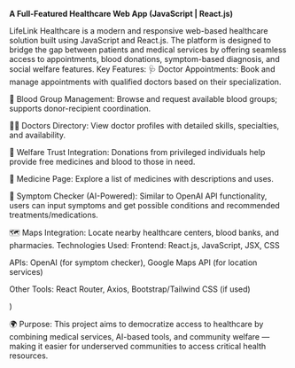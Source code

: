 **A Full-Featured Healthcare Web App (JavaScript | React.js)**


LifeLink Healthcare is a modern and responsive web-based healthcare solution built using JavaScript and React.js. The platform is designed to bridge the gap between patients and medical services by offering seamless access to appointments, blood donations, symptom-based diagnosis, and social welfare features.
Key Features:
🩺 Doctor Appointments: Book and manage appointments with qualified doctors based on their specialization.

🧬 Blood Group Management: Browse and request available blood groups; supports donor-recipient coordination.

👨‍⚕️ Doctors Directory: View doctor profiles with detailed skills, specialties, and availability.

💖 Welfare Trust Integration: Donations from privileged individuals help provide free medicines and blood to those in need.

💊 Medicine Page: Explore a list of medicines with descriptions and uses.

🤖 Symptom Checker (AI-Powered): Similar to OpenAI API functionality, users can input symptoms and get possible conditions and recommended treatments/medications.

🗺️ Maps Integration: Locate nearby healthcare centers, blood banks, and pharmacies.
 Technologies Used:
Frontend: React.js, JavaScript, JSX, CSS

APIs: OpenAI (for symptom checker), Google Maps API (for location services)

Other Tools: React Router, Axios, Bootstrap/Tailwind CSS (if used)

)

🌍 Purpose:
This project aims to democratize access to healthcare by combining medical services, AI-based tools, and community welfare — making it easier for underserved communities to access critical health resources.


